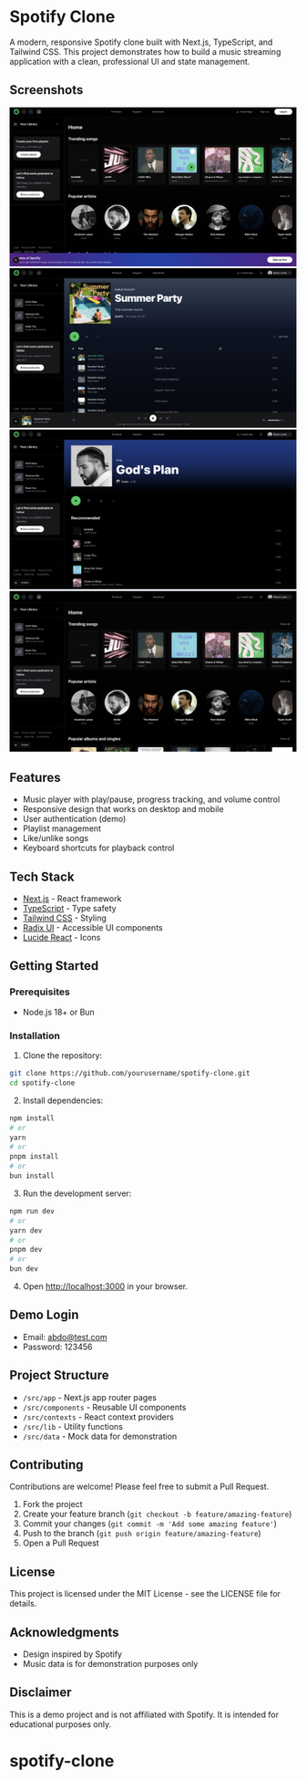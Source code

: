 # Spotify Clone

A modern, responsive Spotify clone built with Next.js, TypeScript, and Tailwind CSS. This project demonstrates how to build a music streaming application with a clean, professional UI and state management.

## Screenshots

![Spotify Clone Screenshot](/public/screenshots/Screenshot%202025-07-13%20at%2016.39.36.png)
![Spotify Clone Screenshot](/public/screenshots/Screenshot%202025-07-13%20at%2016.39.29.png)
![Spotify Clone Screenshot](/public/screenshots/Screenshot%202025-07-13%20at%2016.39.12.png)
![Spotify Clone Screenshot](/public/screenshots/Screenshot%202025-07-13%20at%2016.38.57.png)

## Features

- Music player with play/pause, progress tracking, and volume control
- Responsive design that works on desktop and mobile
- User authentication (demo)
- Playlist management
- Like/unlike songs
- Keyboard shortcuts for playback control

## Tech Stack

- [Next.js](https://nextjs.org/) - React framework
- [TypeScript](https://www.typescriptlang.org/) - Type safety
- [Tailwind CSS](https://tailwindcss.com/) - Styling
- [Radix UI](https://www.radix-ui.com/) - Accessible UI components
- [Lucide React](https://lucide.dev/) - Icons

## Getting Started

### Prerequisites

- Node.js 18+ or Bun

### Installation

1. Clone the repository:

```bash
git clone https://github.com/yourusername/spotify-clone.git
cd spotify-clone
```

2. Install dependencies:

```bash
npm install
# or
yarn
# or
pnpm install
# or
bun install
```

3. Run the development server:

```bash
npm run dev
# or
yarn dev
# or
pnpm dev
# or
bun dev
```

4. Open [http://localhost:3000](http://localhost:3000) in your browser.

## Demo Login

- Email: abdo@test.com
- Password: 123456

## Project Structure

- `/src/app` - Next.js app router pages
- `/src/components` - Reusable UI components
- `/src/contexts` - React context providers
- `/src/lib` - Utility functions
- `/src/data` - Mock data for demonstration

## Contributing

Contributions are welcome! Please feel free to submit a Pull Request.

1. Fork the project
2. Create your feature branch (`git checkout -b feature/amazing-feature`)
3. Commit your changes (`git commit -m 'Add some amazing feature'`)
4. Push to the branch (`git push origin feature/amazing-feature`)
5. Open a Pull Request

## License

This project is licensed under the MIT License - see the LICENSE file for details.

## Acknowledgments

- Design inspired by Spotify
- Music data is for demonstration purposes only

## Disclaimer

This is a demo project and is not affiliated with Spotify. It is intended for educational purposes only.

# spotify-clone
